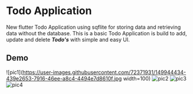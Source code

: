 # Todo Application

New flutter Todo Application using sqflite for storing data and retrieving data without the database. This is a basic Todo Application is build to add, update and delete ***Todo's*** with simple and easy UI. 

## Demo

![pic1](https://user-images.githubusercontent.com/72371931/149944434-439e2653-7916-46ee-a8c4-4494e7d8610f.jpg width=100)
![pic2](https://user-images.githubusercontent.com/72371931/149944445-1e446a6b-aae3-40a8-8189-8c1ba959fb64.jpg)
![pic3](https://user-images.githubusercontent.com/72371931/149944454-4e1c9f94-044d-48df-826a-f36939a07556.jpg)
![pic4](https://user-images.githubusercontent.com/72371931/149944459-8ab73355-b9f1-49dc-9ee2-359a5cef701c.jpg)


